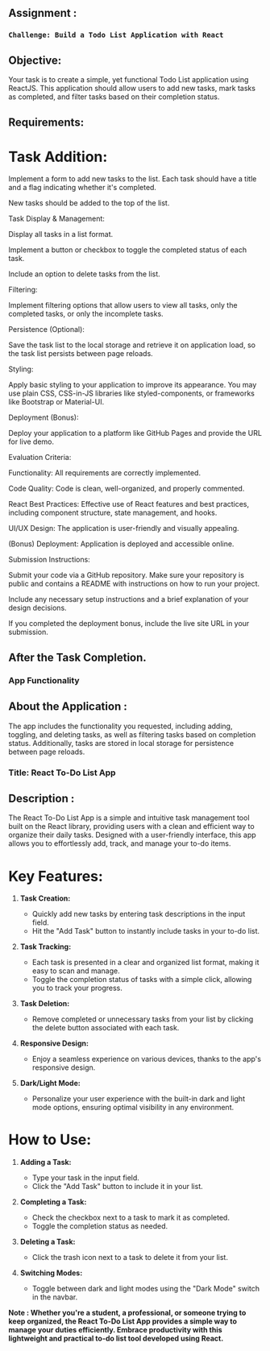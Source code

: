 ## Assignment :
### `Challenge: Build a Todo List Application with React`

## Objective:

 Your task is to create a simple, yet functional Todo List application using ReactJS. This application should allow users to add new tasks, mark tasks as completed, and filter tasks based on their completion status.

## Requirements:

# Task Addition:

Implement a form to add new tasks to the list. Each task should have a title and a flag indicating whether it's completed.

New tasks should be added to the top of the list.

Task Display & Management:

Display all tasks in a list format.

Implement a button or checkbox to toggle the completed status of each task.

Include an option to delete tasks from the list.

Filtering:

Implement filtering options that allow users to view all tasks, only the completed tasks, or only the incomplete tasks.

Persistence (Optional):

Save the task list to the local storage and retrieve it on application load, so the task list persists between page reloads.

Styling:

Apply basic styling to your application to improve its appearance. You may use plain CSS, CSS-in-JS libraries like styled-components, or frameworks like Bootstrap or Material-UI.

Deployment (Bonus):

Deploy your application to a platform like GitHub Pages and provide the URL for live demo.

Evaluation Criteria:

Functionality: All requirements are correctly implemented.

Code Quality: Code is clean, well-organized, and properly commented.

React Best Practices: Effective use of React features and best practices, including component structure, state management, and hooks.

UI/UX Design: The application is user-friendly and visually appealing.

(Bonus) Deployment: Application is deployed and accessible online.

Submission Instructions:

Submit your code via a GitHub repository. Make sure your repository is public and contains a README with instructions on how to run your project.

Include any necessary setup instructions and a brief explanation of your design decisions.

If you completed the deployment bonus, include the live site URL in your submission.

## After the Task Completion.
### App Functionality

## About the Application : 

 The app includes the functionality you requested, including adding, toggling, and deleting tasks, as well as filtering tasks based on completion status. Additionally, tasks are stored in local storage for persistence between page reloads.

### Title: React To-Do List App

## Description :

The React To-Do List App is a simple and intuitive task management tool built on the React library, providing users with a clean and efficient way to organize their daily tasks. Designed with a user-friendly interface, this app allows you to effortlessly add, track, and manage your to-do items.

# Key Features:

1. **Task Creation:**
   - Quickly add new tasks by entering task descriptions in the input field.
   - Hit the "Add Task" button to instantly include tasks in your to-do list.

2. **Task Tracking:**
   - Each task is presented in a clear and organized list format, making it easy to scan and manage.
   - Toggle the completion status of tasks with a simple click, allowing you to track your progress.

3. **Task Deletion:**
   - Remove completed or unnecessary tasks from your list by clicking the delete button associated with each task.

4. **Responsive Design:**
   - Enjoy a seamless experience on various devices, thanks to the app's responsive design.

5. **Dark/Light Mode:**
   - Personalize your user experience with the built-in dark and light mode options, ensuring optimal visibility in any environment.

# How to Use:

1. **Adding a Task:**
   - Type your task in the input field.
   - Click the "Add Task" button to include it in your list.

2. **Completing a Task:**
   - Check the checkbox next to a task to mark it as completed.
   - Toggle the completion status as needed.

3. **Deleting a Task:**
   - Click the trash icon next to a task to delete it from your list.

4. **Switching Modes:**
   - Toggle between dark and light modes using the "Dark Mode" switch in the navbar.
 
**Note : Whether you're a student, a professional, or someone trying to keep organized, the React To-Do List App provides a simple way to manage your duties efficiently. Embrace productivity with this lightweight and practical to-do list tool developed using React.**


